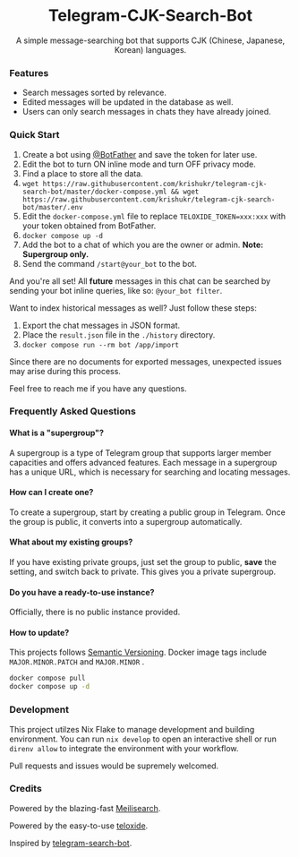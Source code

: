 <div align="center">
<h1>Telegram-CJK-Search-Bot</h1>

A simple message-searching bot that supports CJK (Chinese, Japanese, Korean) languages.
</div>

### Features

- Search messages sorted by relevance.
- Edited messages will be updated in the database as well.
- Users can only search messages in chats they have already joined.

### Quick Start

1. Create a bot using [@BotFather](https://t.me/botfather) and save the token for later use.
1. Edit the bot to turn ON inline mode and turn OFF privacy mode.
1. Find a place to store all the data.
1. `wget https://raw.githubusercontent.com/krishukr/telegram-cjk-search-bot/master/docker-compose.yml && wget https://raw.githubusercontent.com/krishukr/telegram-cjk-search-bot/master/.env`
1. Edit the `docker-compose.yml` file to replace `TELOXIDE_TOKEN=xxx:xxx` with your token obtained from BotFather.
1. `docker compose up -d`
1. Add the bot to a chat of which you are the owner or admin. **Note: Supergroup only.**
1. Send the command `/start@your_bot` to the bot.

And you're all set! All **future** messages in this chat can be searched by sending your bot inline queries, like so: `@your_bot filter`.

Want to index historical messages as well? Just follow these steps:

1. Export the chat messages in JSON format.
1. Place the `result.json` file in the `./history` directory.
1. `docker compose run --rm bot /app/import`

Since there are no documents for exported messages, unexpected issues may arise during this process.

Feel free to reach me if you have any questions.

### Frequently Asked Questions

#### What is a "supergroup"?

A supergroup is a type of Telegram group that supports larger member capacities and offers advanced features. Each message in a supergroup has a unique URL, which is necessary for searching and locating messages.

#### How can I create one?

To create a supergroup, start by creating a public group in Telegram. Once the group is public, it converts into a supergroup automatically.

#### What about my existing groups?

If you have existing private groups, just set the group to public, **save** the setting, and switch back to private. This gives you a private supergroup.

#### Do you have a ready-to-use instance?

Officially, there is no public instance provided.

#### How to update?

This projects follows [Semantic Versioning](https://semver.org). Docker image tags include `MAJOR.MINOR.PATCH` and `MAJOR.MINOR` .

```sh
docker compose pull
docker compose up -d
```

### Development

This project utilzes Nix Flake to manage development and building environment. You can run `nix develop` to open an interactive shell or run `direnv allow` to integrate the environment with your workflow.

Pull requests and issues would be supremely welcomed.

### Credits

Powered by the blazing-fast [Meilisearch](https://www.meilisearch.com/).

Powered by the easy-to-use [teloxide](https://github.com/teloxide/teloxide).

Inspired by [telegram-search-bot](https://github.com/Taosky/telegram-search-bot).
